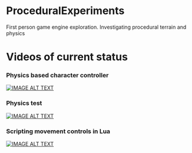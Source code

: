 # ProceduralExperiments
First person game engine exploration. Investigating procedural terrain and physics


# Videos of current status

### Physics based character controller

[![IMAGE ALT TEXT](http://img.youtube.com/vi/wp_sxN2MuuU/0.jpg)](http://www.youtube.com/watch?v=wp_sxN2MuuU "Scripting Test")

### Physics test
[![IMAGE ALT TEXT](http://img.youtube.com/vi/7bqPhvImga0/0.jpg)](http://www.youtube.com/watch?v=7bqPhvImga0 "Physics Test")

### Scripting movement controls in Lua

[![IMAGE ALT TEXT](http://img.youtube.com/vi/QlgyT6rzzxs/0.jpg)](http://www.youtube.com/watch?v=QlgyT6rzzxs "Scripting Test")
